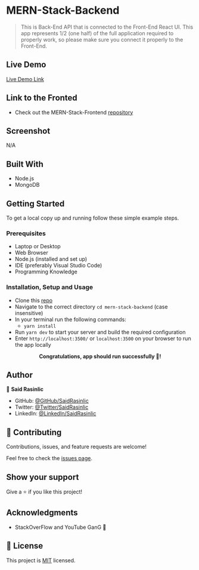 # MERN-Stack-Backend

> This is Back-End API that is connected to the Front-End React UI. This app represents 1/2 (one half) of the full application required to properly work, so please make sure you connect it properly to the Front-End.


## Live Demo

[Live Demo Link](https://mern-technotes-frontend.onrender.com/)


## Link to the Fronted

- Check out the MERN-Stack-Frontend [repository](https://github.com/SaidRasinlic/MERN-Stack-Frontend.git)


## Screenshot

N/A
<!-- <p align="center"><img src="./app/assets/images/Project-Snapshot.png" alt="Project Snapshot" /> -->


## Built With

- Node.js
- MongoDB

## Getting Started

To get a local copy up and running follow these simple example steps.


### Prerequisites

- Laptop or Desktop
- Web Browser
- Node.js (installed and set up)
- IDE (preferably Visual Studio Code)
- Programming Knowledge

### Installation, Setup and Usage

- Clone this [repo](https://github.com/SaidRasinlic/MERN-Stack-Backend)
- Navigate to the correct directory `cd mern-stack-backend` (case insensitive)
- In your terminal run the following commands:
  - `yarn install`
- Run `yarn dev` to start your server and build the required configuration
- Enter `http://localhost:3500/` or `localhost:3500` on your browser to run the app locally


**<p align="center">Congratulations, app should run successfully 🎉!</p>**

## Author

👤 **Said Rasinlic**

- GitHub: [@GitHub/SaidRasinlic](https://github.com/SaidRasinlic)
- Twitter: [@Twitter/SaidRasinlic](https://twitter.com/SaidRasinlic)
- LinkedIn: [@LinkedIn/SaidRasinlic](https://www.linkedin.com/in/SaidRasinlic)


## 🤝 Contributing

Contributions, issues, and feature requests are welcome!

Feel free to check the [issues page](../../issues/).

## Show your support

Give a ⭐️ if you like this project!

## Acknowledgments

- StackOverFlow and YouTube GanG 🙌

## 📝 License

This project is [MIT](LICENSE) licensed.
